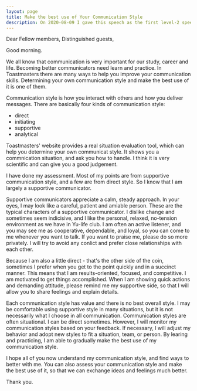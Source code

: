 ```yaml
---
layout: page
title: Make the best use of Your Communication Style
description: On 2020-08-09 I gave this speech as the first level-2 speech in Yulife club of Toastmaster.
---
```



Dear Fellow members,
Distinguished guests,

Good morning.

We all know that communication is very important for our study, career and life. Becoming better
communicators need learn and practice. In Toastmasters there are many ways to help you improve
your communication skills. Determining your own communication style and make the best use of it
is one of them.

Communication style is how you interact with others and how you deliver messages. There are
basically four kinds of communication style:

 - direct
 - initiating
 - supportive
 - analytical

Toastmasters' website provides a real situation evaluation tool, which can help you determine
your own communicat style. It shows you a commnication situation, and ask you how to handle.
I think it is very scientific and can give you a good judgement.

I have done my assessment. Most of my points are from supportive communication style, and a few
are from direct style. So I know that I am largely a supportive communicator.

Supportive communicators appreciate a calm, steady approach. In your eyes, I may look like a careful,
patient and amiable person. These are the typical characters of a supportive communicator. I dislike
change and sometimes seem indicisive, and I like the personal, relaxed, no-tension environment as we
have in Yu-life club. I am often an active listener, and you may see me as cooperative, dependable,
and loyal, so you can come to me whenever you want to talk. If you want to praise me, please do so
more privately. I will try to avoid any conlict and prefer close relationships with each other.

Because I am also a little direct - that's the other side of the coin, sometimes I prefer when you get
to the point quickly and in a succinct manner. This means that I am results-oriented, focused, and
competitive. I am motivated to get things accomplished. When I am showing quick actions and demanding
attitude, please remind me my supportive side, so that I will allow you to share feelings and
explain details.

Each communication style has value and there is no best overall style. I may be comfortable using
supportive style in many situations, but it is not necessarily what I choose in all communication.
Communication styles are often situational. I can be direct sometimes. However, I will monitor my
communication styles based on your feedback. If necessary, I will adjust my behavior and adopt new
styles to fit a situation, team, or person. By learing and practicing, I am able to gradually make
the best use of my communication style.

I hope all of you now understand my communication style, and find ways to better with me. You can
also assess your communication style and make the best use of it, so that we can exchange ideas and
feelings much better.

Thank you.